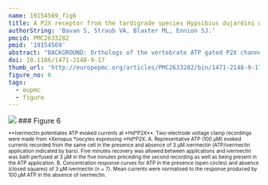 ```yaml
---
name: 19154569_fig6
title: A P2X receptor from the tardigrade species Hypsibius dujardini with fast kinetics and sensitivity to zinc and copper.
authorString: 'Bavan S, Straub VA, Blaxter ML, Ennion SJ.'
pmcid: PMC2633282
pmid: '19154569'
abstract: "BACKGROUND: Orthologs of the vertebrate ATP gated P2X channels have been identified in Dictyostelium and green algae, demonstrating that the emergence of ionotropic purinergic signalling was an early event in eukaryotic evolution. However, the genomes of a number of animals including Drosophila melanogaster and Caenorhabditis elegans, both members of the Ecdysozoa superphylum, lack P2X-like proteins, whilst other species such as the flatworm Schistosoma mansoni have P2X proteins making it unclear as to what stages in evolution P2X receptors were lost. Here we describe the functional characterisation of a P2X receptor (HdP2X) from the tardigrade Hypsibius dujardini demonstrating that purinergic signalling is preserved in some ecdysozoa. RESULTS: ATP (EC50 approximately 44.5 microM) evoked transient inward currents in HdP2X with millisecond rates of activation and desensitisation. HdP2X is antagonised by pyridoxal-phosphate-6-azophenyl-2',4' disulfonic acid (IC50 15.0 microM) and suramin (IC50 22.6 microM) and zinc and copper inhibit ATP-evoked currents with IC50 values of 62.8 microM and 19.9 microM respectively. Site-directed mutagenesis showed that unlike vertebrate P2X receptors, extracellular histidines do not play a major role in coordinating metal binding in HdP2X. However, H306 was identified as playing a minor role in the actions of copper but not zinc. Ivermectin potentiated responses to ATP with no effect on the rates of current activation or decay. CONCLUSION: The presence of a P2X receptor in a tardigrade species suggests that both nematodes and arthropods lost their P2X genes independently, as both traditional and molecular phylogenies place the divergence between Nematoda and Arthropoda before their divergence from Tardigrada. The phylogenetic analysis performed in our study also clearly demonstrates that the emergence of the family of seven P2X channels in human and other mammalian species was a relatively recent evolutionary event that occurred subsequent to the split between vertebrates and invertebrates. Furthermore, several characteristics of HdP2X including fast kinetics with low ATP sensitivity, potentiation by ivermectin in a channel with fast kinetics and distinct copper and zinc binding sites not dependent on histidines make HdP2X a useful model for comparative structure-function studies allowing a better understanding of P2X receptors in higher organisms."
doi: 10.1186/1471-2148-9-17
thumb_url: 'http://europepmc.org/articles/PMC2633282/bin/1471-2148-9-17-6.gif'
figure_no: 6
tags:
  - eupmc
  - figure
---
```

<img src='http://europepmc.org/articles/PMC2633282/bin/1471-2148-9-17-6.jpg' style='max-height: 300px'>
### Figure 6
<p style='font-size: 10px;'>**Ivermectin potentiates ATP evoked currents at *Hd*P2X**. Two-electrode voltage clamp recordings were made from *Xenopus *oocytes expressing *Hd*P2X. A. Representative ATP (100 μM) evoked currents recorded from the same cell in the presence and absence of 3 μM ivermectin (ATP/ivermectin application indicated by bars). Five minutes recovery was allowed between applications and ivermectin was bath perfused at 3 μM in the five minutes preceding the second recording as well as being present in the ATP application. B. Concentration response curves for ATP in the presence (open circles) and absence (closed squares) of 3 μM ivermectin (n = 7). Mean currents were normalised to the response produced by 100 μM ATP in the absence of ivermectin.</p>